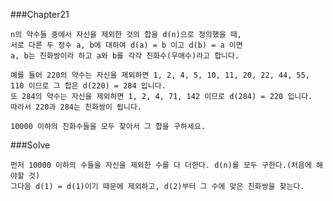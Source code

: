 ###Chapter21

    n의 약수들 중에서 자신을 제외한 것의 합을 d(n)으로 정의했을 때,
    서로 다른 두 정수 a, b에 대하여 d(a) = b 이고 d(b) = a 이면
    a, b는 친화쌍이라 하고 a와 b를 각각 친화수(우애수)라고 합니다.

    예를 들어 220의 약수는 자신을 제외하면 1, 2, 4, 5, 10, 11, 20, 22, 44, 55, 110 이므로 그 합은 d(220) = 284 입니다.
    또 284의 약수는 자신을 제외하면 1, 2, 4, 71, 142 이므로 d(284) = 220 입니다.
    따라서 220과 284는 친화쌍이 됩니다.

    10000 이하의 친화수들을 모두 찾아서 그 합을 구하세요.

###Solve

    먼저 10000 이하의 수들을 자신을 제외한 수를 다 더한다. d(n)를 모두 구한다.(처음에 해야할 것)
    그다음 d(1) = d(1)이기 때문에 제외하고, d(2)부터 그 수에 맞은 친화쌍을 찾는다.

